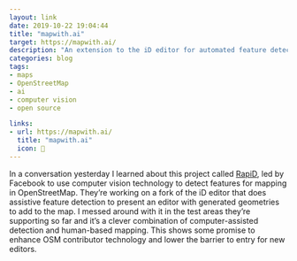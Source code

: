 ```yaml
---
layout: link
date: 2019-10-22 19:04:44
title: "mapwith.ai"
target: https://mapwith.ai/
description: "An extension to the iD editor for automated feature detection."
categories: blog
tags:
- maps
- OpenStreetMap
- ai
- computer vision
- open source

links:
- url: https://mapwith.ai/
  title: "mapwith.ai"
  icon: 🤖
---
```


In a conversation yesterday I learned about this project called [RapiD](https://github.com/facebookincubator/RapiD "RapiD"), led by Facebook to use computer vision technology to detect features for mapping in OpenStreetMap. They’re working on a fork of the iD editor that does assistive feature detection to present an editor with generated geometries to add to the map. I messed around with it in the test areas they’re supporting so far and it’s a clever combination of computer-assisted detection and human-based mapping. This shows some promise to enhance OSM contributor technology and lower the barrier to entry for new editors.
